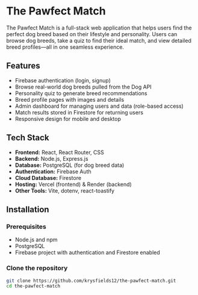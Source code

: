 # The Pawfect Match

The Pawfect Match is a full-stack web application that helps users find the perfect dog breed based on their lifestyle and personality. Users can browse dog breeds, take a quiz to find their ideal match, and view detailed breed profiles—all in one seamless experience.

## Features

- Firebase authentication (login, signup)
- Browse real-world dog breeds pulled from the Dog API
- Personality quiz to generate breed recommendations
- Breed profile pages with images and details
- Admin dashboard for managing users and data (role-based access)
- Match results stored in Firestore for returning users
- Responsive design for mobile and desktop

## Tech Stack

- **Frontend:** React, React Router, CSS
- **Backend:** Node.js, Express.js
- **Database:** PostgreSQL (for dog breed data)
- **Authentication:** Firebase Auth
- **Cloud Database:** Firestore
- **Hosting:** Vercel (frontend) & Render (backend)
- **Other Tools:** Vite, dotenv, react-toastify

## Installation

### Prerequisites

- Node.js and npm
- PostgreSQL
- Firebase project with authentication and Firestore enabled

### Clone the repository

```bash
git clone https://github.com/krysfields12/the-pawfect-match.git
cd the-pawfect-match

